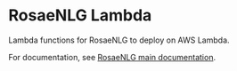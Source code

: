 <!--
Copyright 2019 Ludan Stoecklé
SPDX-License-Identifier: CC-BY-4.0
-->
# RosaeNLG Lambda

Lambda functions for RosaeNLG to deploy on AWS Lambda.

For documentation, see [RosaeNLG main documentation](https://rosaenlg.org).

